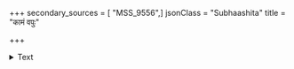 +++
secondary_sources = [ "MSS_9556",]
jsonClass = "Subhaashita"
title = "कामं वपुः"

+++

<details><summary>Text</summary>

कामं वपुः पुलकितं नयने धृतास्रे वाचः सगद्गदपदाः सखि कम्पि वक्षः।  
ज्ञातं मुकुन्दमुरलीरवमाधुरी ते चेतः सुधांशुवदने तरलीकरोति॥
</details>
